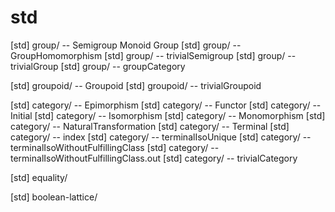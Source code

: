 # std

[std] group/ -- Semigroup Monoid Group
[std] group/ -- GroupHomomorphism
[std] group/ -- trivialSemigroup
[std] group/ -- trivialGroup
[std] group/ -- groupCategory

[std] groupoid/ -- Groupoid
[std] groupoid/ -- trivialGroupoid

[std] category/ -- Epimorphism
[std] category/ -- Functor
[std] category/ -- Initial
[std] category/ -- Isomorphism
[std] category/ -- Monomorphism
[std] category/ -- NaturalTransformation
[std] category/ -- Terminal
[std] category/ -- index
[std] category/ -- terminalIsoUnique
[std] category/ -- terminalIsoWithoutFulfillingClass
[std] category/ -- terminalIsoWithoutFulfillingClass.out
[std] category/ -- trivialCategory

[std] equality/

[std] boolean-lattice/
